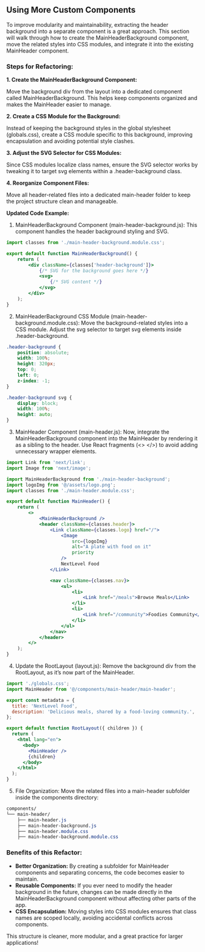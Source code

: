## Using More Custom Components

To improve modularity and maintainability, extracting the header background into a separate component is a great approach. This section will walk through how to create the MainHeaderBackground component, move the related styles into CSS modules, and integrate it into the existing MainHeader component.

### Steps for Refactoring:

**1. Create the MainHeaderBackground Component:**

Move the background div from the layout into a dedicated component called MainHeaderBackground.
This helps keep components organized and makes the MainHeader easier to manage.

**2. Create a CSS Module for the Background:**

Instead of keeping the background styles in the global stylesheet (globals.css), create a CSS module specific to this background, improving encapsulation and avoiding potential style clashes.

**3. Adjust the SVG Selector for CSS Modules:**

Since CSS modules localize class names, ensure the SVG selector works by tweaking it to target svg elements within a .header-background class.

**4. Reorganize Component Files:**

Move all header-related files into a dedicated main-header folder to keep the project structure clean and manageable.

**Updated Code Example:**

1. MainHeaderBackground Component (main-header-background.js):
This component handles the header background styling and SVG.

```jsx
import classes from './main-header-background.module.css';

export default function MainHeaderBackground() {
    return (
        <div className={classes['header-background']}>
            {/* SVG for the background goes here */}
            <svg>
                {/* SVG content */}
            </svg>
        </div>
    );
}
```

2. MainHeaderBackground CSS Module (main-header-background.module.css):
Move the background-related styles into a CSS module. Adjust the svg selector to target svg elements inside .header-background.

```css
.header-background {
    position: absolute;
    width: 100%;
    height: 320px;
    top: 0;
    left: 0;
    z-index: -1;
}

.header-background svg {
    display: block;
    width: 100%;
    height: auto;
}
```

3. MainHeader Component (main-header.js):
Now, integrate the MainHeaderBackground component into the MainHeader by rendering it as a sibling to the header. Use React fragments (<> </>) to avoid adding unnecessary wrapper elements.

```jsx
import Link from 'next/link';
import Image from 'next/image';

import MainHeaderBackground from './main-header-background';
import logoImg from '@/assets/logo.png';
import classes from './main-header.module.css';

export default function MainHeader() {
    return (
        <>
            <MainHeaderBackground />
            <header className={classes.header}>
                <Link className={classes.logo} href="/">
                    <Image 
                        src={logoImg} 
                        alt="A plate with food on it"
                        priority
                    />
                    NextLevel Food
                </Link>

                <nav className={classes.nav}>
                    <ul>
                        <li>
                            <Link href="/meals">Browse Meals</Link>
                        </li>
                        <li>
                            <Link href="/community">Foodies Community</Link>
                        </li>
                    </ul>
                </nav>
            </header>
        </>
    );
}
```

4. Update the RootLayout (layout.js):
Remove the background div from the RootLayout, as it’s now part of the MainHeader.

```jsx
import './globals.css';
import MainHeader from '@/components/main-header/main-header';

export const metadata = {
  title: 'NextLevel Food',
  description: 'Delicious meals, shared by a food-loving community.',
};

export default function RootLayout({ children }) {
  return (
    <html lang="en">
      <body>
        <MainHeader />
        {children}
      </body>
    </html>
  );
}
```

5. File Organization:
Move the related files into a main-header subfolder inside the components directory:

```css
components/
└── main-header/
    ├── main-header.js
    ├── main-header-background.js
    ├── main-header.module.css
    ├── main-header-background.module.css
```
### Benefits of this Refactor:
- **Better Organization:** By creating a subfolder for MainHeader components and separating concerns, the code becomes easier to maintain.
- **Reusable Components:** If you ever need to modify the header background in the future, changes can be made directly in the MainHeaderBackground component without affecting other parts of the app.
- **CSS Encapsulation:** Moving styles into CSS modules ensures that class names are scoped locally, avoiding accidental conflicts across components.

This structure is cleaner, more modular, and a great practice for larger applications!